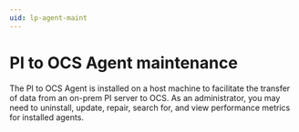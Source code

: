 ```yaml
---
uid: lp-agent-maint
---
```


# PI to OCS Agent maintenance

The PI to OCS Agent is installed on a host machine to facilitate the transfer of data from an on-prem PI server to OCS. As an administrator, you may need to uninstall, update, repair, search for, and view performance metrics for installed agents.  
